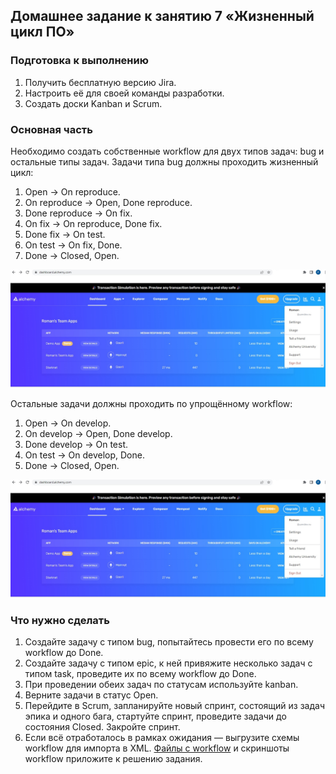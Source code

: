 ## Домашнее задание к занятию 7 «Жизненный цикл ПО»

### Подготовка к выполнению

1. Получить бесплатную версию Jira.
2. Настроить её для своей команды разработки.
3. Создать доски Kanban и Scrum.

### Основная часть

Необходимо создать собственные workflow для двух типов задач: bug и остальные типы задач. Задачи типа bug должны проходить жизненный цикл:

1. Open -> On reproduce.
2. On reproduce -> Open, Done reproduce.
3. Done reproduce -> On fix.
4. On fix -> On reproduce, Done fix.
5. Done fix -> On test.
6. On test -> On fix, Done.
7. Done -> Closed, Open.

![Ссылка 1](https://github.com/Firewal7/crypto-project/blob/main/image/1.2.jpg)

Остальные задачи должны проходить по упрощённому workflow:

1. Open -> On develop.
2. On develop -> Open, Done develop.
3. Done develop -> On test.
4. On test -> On develop, Done.
5. Done -> Closed, Open.

![Ссылка 2](https://github.com/Firewal7/crypto-project/blob/main/image/1.2.jpg)

### Что нужно сделать

1. Создайте задачу с типом bug, попытайтесь провести его по всему workflow до Done.
2. Создайте задачу с типом epic, к ней привяжите несколько задач с типом task, проведите их по всему workflow до Done.
3. При проведении обеих задач по статусам используйте kanban.
4. Верните задачи в статус Open.
5. Перейдите в Scrum, запланируйте новый спринт, состоящий из задач эпика и одного бага, стартуйте спринт, проведите задачи до состояния Closed. Закройте спринт.
6. Если всё отработалось в рамках ожидания — выгрузите схемы workflow для импорта в XML. [Файлы с workflow](https://github.com/sisipka/devops-netology/tree/main/jira) и скриншоты workflow приложите к решению задания.



